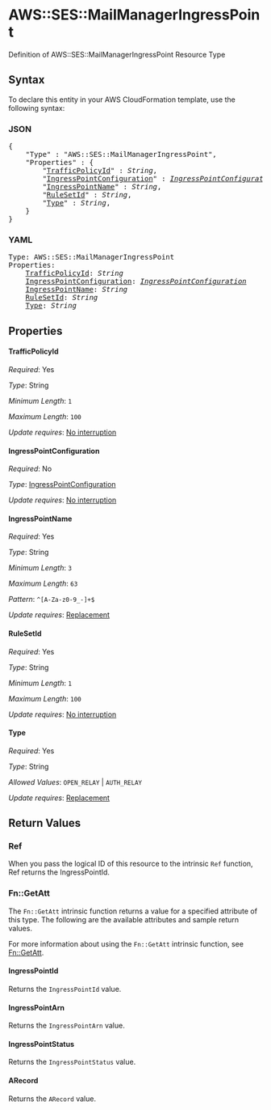 # AWS::SES::MailManagerIngressPoint

Definition of AWS::SES::MailManagerIngressPoint Resource Type

## Syntax

To declare this entity in your AWS CloudFormation template, use the following syntax:

### JSON

<pre>
{
    "Type" : "AWS::SES::MailManagerIngressPoint",
    "Properties" : {
        "<a href="#trafficpolicyid" title="TrafficPolicyId">TrafficPolicyId</a>" : <i>String</i>,
        "<a href="#ingresspointconfiguration" title="IngressPointConfiguration">IngressPointConfiguration</a>" : <i><a href="ingresspointconfiguration.md">IngressPointConfiguration</a></i>,
        "<a href="#ingresspointname" title="IngressPointName">IngressPointName</a>" : <i>String</i>,
        "<a href="#rulesetid" title="RuleSetId">RuleSetId</a>" : <i>String</i>,
        "<a href="#type" title="Type">Type</a>" : <i>String</i>,
    }
}
</pre>

### YAML

<pre>
Type: AWS::SES::MailManagerIngressPoint
Properties:
    <a href="#trafficpolicyid" title="TrafficPolicyId">TrafficPolicyId</a>: <i>String</i>
    <a href="#ingresspointconfiguration" title="IngressPointConfiguration">IngressPointConfiguration</a>: <i><a href="ingresspointconfiguration.md">IngressPointConfiguration</a></i>
    <a href="#ingresspointname" title="IngressPointName">IngressPointName</a>: <i>String</i>
    <a href="#rulesetid" title="RuleSetId">RuleSetId</a>: <i>String</i>
    <a href="#type" title="Type">Type</a>: <i>String</i>
</pre>

## Properties

#### TrafficPolicyId

_Required_: Yes

_Type_: String

_Minimum Length_: <code>1</code>

_Maximum Length_: <code>100</code>

_Update requires_: [No interruption](https://docs.aws.amazon.com/AWSCloudFormation/latest/UserGuide/using-cfn-updating-stacks-update-behaviors.html#update-no-interrupt)

#### IngressPointConfiguration

_Required_: No

_Type_: <a href="ingresspointconfiguration.md">IngressPointConfiguration</a>

_Update requires_: [No interruption](https://docs.aws.amazon.com/AWSCloudFormation/latest/UserGuide/using-cfn-updating-stacks-update-behaviors.html#update-no-interrupt)

#### IngressPointName

_Required_: Yes

_Type_: String

_Minimum Length_: <code>3</code>

_Maximum Length_: <code>63</code>

_Pattern_: <code>^[A-Za-z0-9_\-]+$</code>

_Update requires_: [Replacement](https://docs.aws.amazon.com/AWSCloudFormation/latest/UserGuide/using-cfn-updating-stacks-update-behaviors.html#update-replacement)

#### RuleSetId

_Required_: Yes

_Type_: String

_Minimum Length_: <code>1</code>

_Maximum Length_: <code>100</code>

_Update requires_: [No interruption](https://docs.aws.amazon.com/AWSCloudFormation/latest/UserGuide/using-cfn-updating-stacks-update-behaviors.html#update-no-interrupt)

#### Type

_Required_: Yes

_Type_: String

_Allowed Values_: <code>OPEN_RELAY</code> | <code>AUTH_RELAY</code>

_Update requires_: [Replacement](https://docs.aws.amazon.com/AWSCloudFormation/latest/UserGuide/using-cfn-updating-stacks-update-behaviors.html#update-replacement)

## Return Values

### Ref

When you pass the logical ID of this resource to the intrinsic `Ref` function, Ref returns the IngressPointId.

### Fn::GetAtt

The `Fn::GetAtt` intrinsic function returns a value for a specified attribute of this type. The following are the available attributes and sample return values.

For more information about using the `Fn::GetAtt` intrinsic function, see [Fn::GetAtt](https://docs.aws.amazon.com/AWSCloudFormation/latest/UserGuide/intrinsic-function-reference-getatt.html).

#### IngressPointId

Returns the <code>IngressPointId</code> value.

#### IngressPointArn

Returns the <code>IngressPointArn</code> value.

#### IngressPointStatus

Returns the <code>IngressPointStatus</code> value.

#### ARecord

Returns the <code>ARecord</code> value.
